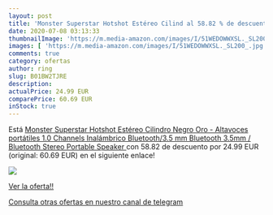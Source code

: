 ```yaml
---
layout: post
title: 'Monster Superstar Hotshot Estéreo Cilind al 58.82 % de descuento'
date: 2020-07-08 03:13:33
thumbnailImage: 'https://m.media-amazon.com/images/I/51WEDOWWXSL._SL200_.jpg'
images: [ 'https://m.media-amazon.com/images/I/51WEDOWWXSL._SL200_.jpg' ]
comments: true
category: ofertas
author: ring
slug: B01BW2TJRE
description:
actualPrice: 24.99 EUR
comparePrice: 60.69 EUR
inStock: true
---
```


Está [Monster Superstar Hotshot Estéreo Cilindro Negro  Oro - Altavoces portátiles  1.0 Channels  Inalámbrico  Bluetooth/3.5 mm  Bluetooth  3.5mm / Bluetooth  Stereo Portable Speaker ](https://www.amazon.com/dp/B01BW2TJRE/?tag=redken08-20) con 58.82 de descuento por 24.99 EUR (original: 60.69 EUR) en el siguiente enlace!

[![](https://m.media-amazon.com/images/I/51WEDOWWXSL._SL200_.jpg)](https://www.amazon.com/dp/B01BW2TJRE/?tag=redken08-20)

[Ver la oferta!!](https://www.amazon.com/dp/B01BW2TJRE/?tag=redken08-20)

[Consulta otras ofertas en nuestro canal de telegram](https://t.me/s/ofertas25)
